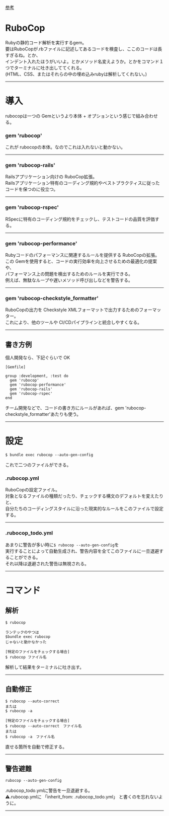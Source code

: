 [参考](https://qiita.com/tomohiii/items/1a17018b5a48b8284a8b)


# RuboCop
Rubyの静的コード解析を実行するgem。    
要はRuboCopが.rbファイルに記述してあるコードを検査し、ここのコードは長すぎるね。とか、    
インデント入れたほうがいいよ。とかメソッド名変えようか。とかをコマンド１つでターミナルに吐き出しててくれる。    
(HTML、CSS、またはそれらの中の埋め込みrubyは解析してくれない。)
***

# 導入
rubocopは一つの Gemというより本体 + オプションという感じで組み合わせる。

### gem 'rubocop'
これが rubocopの本体。なのでこれは入れないと動かない。
***

### gem 'rubocop-rails'
Railsアプリケーション向けの RuboCop拡張。  
Railsアプリケーション特有のコーディング規約やベストプラクティスに従ったコードを保つのに役立つ。
***

### gem 'rubocop-rspec'
RSpecに特有のコーディング規約をチェックし、テストコードの品質を評価する。
***

### gem 'rubocop-performance'
Rubyコードのパフォーマンスに関連するルールを提供する RuboCopの拡張。  
この Gemを使用すると、コードの実行効率を向上させるための最適化の提案や、  
パフォーマンス上の問題を検出するためのルールを実行できる。  
例えば、無駄なループや遅いメソッド呼び出しなどを警告する。
***

### gem 'rubocop-checkstyle_formatter'
RuboCopの出力を Checkstyle XMLフォーマットで出力するためのフォーマッター。  
これにより、他のツールや CI/CDパイプラインと統合しやすくなる。
***

##  書き方例
個人開発なら、下記ぐらいで OK
~~~
[Gemfile]

group :development, :test do
  gem 'rubocop'
  gem 'rubocop-performance'
  gem 'rubocop-rails'
  gem 'rubocop-rspec'
end
~~~
チーム開発などで、コードの書き方にルールがあれば、gem 'rubocop-checkstyle_formatter'あたりも使う。
***

# 設定
~~~
$ bundle exec rubocop --auto-gen-config
~~~
これで二つのファイルができる。

### .rubocop.yml
RuboCopの設定ファイル。  
対象となるファイルの種類だったり、チェックする構文のデフォルトを変えたりと、        
自分たちのコーディングスタイルに沿った現実的なルールをこのファイルで設定する。
***

### .rubocop_todo.yml
あまりに警告が多い時に`$ rubocop --auto-gen-config`を    
実行することによって自動生成され、警告内容を全てこのファイルに一旦退避することができる。    
それ以降は退避された警告は無視される。    
***

# コマンド
## 解析
~~~
$ rubocop

ランテックのやつは
$bundle exec rubocop
じゃないと動かなかった

[特定のファイルをチェックする場合]
$ rubocop ファイル名
~~~
解析して結果をターミナルに吐き出す。
***

## 自動修正
~~~
$ rubocop --auto-correct
または
$ rubocop -a

[特定のファイルをチェックする場合]
$ rubocop --auto-correct　ファイル名
または
$ rubocop -a　ファイル名
~~~
直せる箇所を自動で修正する。
***

## 警告避難
~~~
rubocop --auto-gen-config
~~~
.rubocop_todo.ymlに警告を一旦退避する。    
⚠️.rubocop.ymlに 「inherit_from: .rubocop_todo.yml」 と書くのを忘れないように。
***
